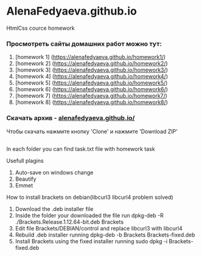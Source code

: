 # AlenaFedyaeva.github.io

HtmlCss cource homework 

### Просмотреть сайты домашних работ можно тут:

1. [homework 1] (https://alenafedyaeva.github.io/homework1/)
2. [homework 2] (https://alenafedyaeva.github.io/homework2/)
3. [homework 3] (https://alenafedyaeva.github.io/homework3/)
4. [homework 4] (https://alenafedyaeva.github.io/homework4/)
5. [homework 5] (https://alenafedyaeva.github.io/homework5/)
6. [homework 6] (https://alenafedyaeva.github.io/homework6/)
7. [homework 7] (https://alenafedyaeva.github.io/homework7/)
8. [homework 8] (https://alenafedyaeva.github.io/homework8/)


### Скачать архив - [alenafedyaeva.github.io/](https://github.com/AlenaFedyaeva/alenafedyaeva.github.io)
Чтобы скачать нажмите кнопку 'Clone'  и нажмите 'Download ZIP'



##
In each folder you can find task.txt file with homework task

Usefull plagins
1) Auto-save on windows change 
2) Beautify
3) Emmet

How to install brackets on debian(libcurl3 libcurl4 problem solved)
1) Download the .deb installer file
2) Inside the folder your downloaded the file run dpkg-deb -R ./Brackets.Release.1.12.64-bit.deb Brackets
3) Edit file Brackets/DEBIAN/control and replace libcurl3 with libcurl4
4) Rebuild .deb installer running dpkg-deb -b Brackets Brackets-fixed.deb
5) Install Brackets using the fixed installer running sudo dpkg -i Brackets-fixed.deb
